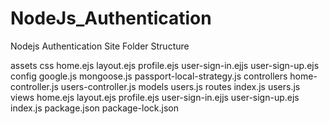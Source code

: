 # NodeJs_Authentication
Nodejs Authentication Site
Folder Structure

assets
     css 
          home.ejs
          layout.ejs
          profile.ejs
          user-sign-in.ejjs
          user-sign-up.ejs        
config
     google.js
     mongoose.js
     passport-local-strategy.js
controllers
     home-controller.js
     users-controller.js
models 
     users.js
routes
     index.js
     users.js
views
      home.ejs
      layout.ejs
      profile.ejs
      user-sign-in.ejjs
      user-sign-up.ejs
index.js
package.json
package-lock.json
